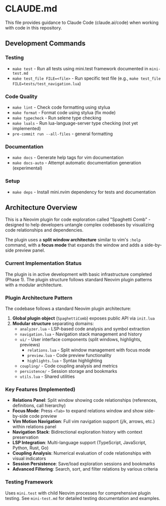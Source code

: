 # CLAUDE.md

This file provides guidance to Claude Code (claude.ai/code) when working with code in this repository.

## Development Commands

### Testing

- `make test` - Run all tests using mini.test framework documented in `mini-test.md`
- `make test_file FILE=<file>` - Run specific test file (e.g., `make test_file FILE=tests/test_navigation.lua`)

### Code Quality

- `make lint` - Check code formatting using stylua
- `make format` - Format code using stylua (fix mode)
- `make typecheck` - Run selene type checking
- `make luals` - Run lua-language-server type checking (not yet implemented)
- `pre-commit run --all-files` - general formatting

### Documentation

- `make docs` - Generate help tags for vim documentation
- `make docs-auto` - Attempt automatic documentation generation (experimental)

### Setup

- `make deps` - Install mini.nvim dependency for tests and documentation

## Architecture Overview

This is a Neovim plugin for code exploration called "Spaghetti Comb" - designed to help developers untangle complex codebases by visualizing code relationships and dependencies.

The plugin uses a **split window architecture** similar to vim's `:help` command, with a **focus mode** that expands the window and adds a side-by-side preview panel.

### Current Implementation Status

The plugin is in active development with basic infrastructure completed (Phase 1). The plugin structure follows standard Neovim plugin patterns with a modular architecture.

### Plugin Architecture Pattern

The codebase follows a standard Neovim plugin architecture:

1. **Global plugin object** (`SpaghettiComb`) exposes public API via `init.lua`
1. **Modular structure** separating domains:
    - `analyzer.lua` - LSP-based code analysis and symbol extraction
    - `navigation.lua` - Navigation stack management and history
    - `ui/` - User interface components (split windows, highlights, previews)
        - `relations.lua` - Split window management with focus mode
        - `preview.lua` - Code preview functionality
        - `highlights.lua` - Syntax highlighting
    - `coupling/` - Code coupling analysis and metrics
    - `persistence/` - Session storage and bookmarks
    - `utils.lua` - Shared utilities

### Key Features (Implemented)

- **Relations Panel**: Split window showing code relationships (references, definitions, call hierarchy)
- **Focus Mode**: Press `<Tab>` to expand relations window and show side-by-side code preview
- **Vim Motion Navigation**: Full vim navigation support (j/k, arrows, etc.) within relations panel
- **Navigation Stack**: Bidirectional exploration history with context preservation
- **LSP Integration**: Multi-language support (TypeScript, JavaScript, Python, Rust, Go)
- **Coupling Analysis**: Numerical evaluation of code relationships with visual indicators
- **Session Persistence**: Save/load exploration sessions and bookmarks
- **Advanced Filtering**: Search, sort, and filter relations by various criteria

### Testing Framework

Uses `mini.test` with child Neovim processes for comprehensive plugin testing. See `mini-test.md` for detailed testing documentation and examples.
